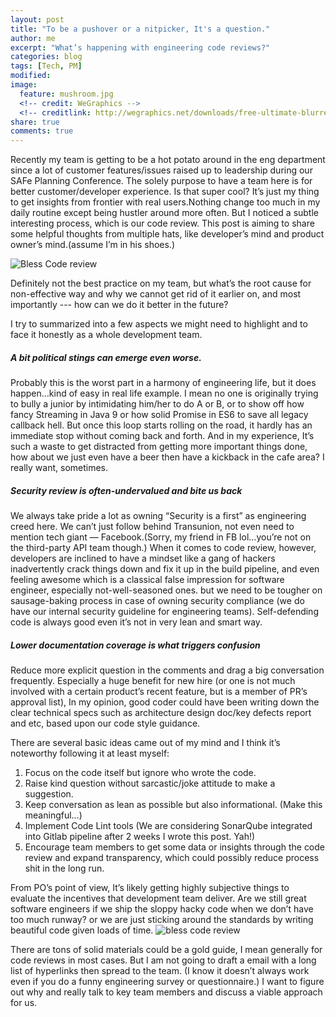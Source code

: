 ```yaml
---
layout: post
title: "To be a pushover or a nitpicker, It's a question."
author: me
excerpt: "What’s happening with engineering code reviews?"
categories: blog
tags: [Tech, PM]
modified:
image:
  feature: mushroom.jpg
  <!-- credit: WeGraphics -->
  <!-- creditlink: http://wegraphics.net/downloads/free-ultimate-blurred-background-pack/ -->
share: true
comments: true
---
```



Recently my team is getting to be a hot potato around in the eng department since a lot of customer features/issues raised up to leadership during our SAFe Planning Conference. The solely purpose to have a team here is for better customer/developer experience. Is that super cool? It’s just my thing to get insights from frontier with real users.Nothing change too much in my daily routine except being hustler around more often. But I noticed a subtle interesting process, which is our code review. This post is aiming to share some helpful thoughts from multiple hats, like developer’s mind and product owner’s mind.(assume I’m in his shoes.)
 
![Bless Code review](https://memegenerator.net/img/instances/37612347/im-chuck-norris-i-approve-of-this-code-review.jpg)

Definitely not the best practice on my team, but what’s the root cause for non-effective way and why we cannot get rid of it earlier on, and most importantly --- how can we do it better in the future?

I try to summarized into a few aspects we might need to highlight and to face it honestly as a whole development team.
 
##### A bit political stings can emerge even worse.
Probably this is the worst part in a harmony of engineering life, but it does happen…kind of easy in real life example. I mean no one is originally trying to bully a junior by intimidating him/her to do A or B,  or to show off how fancy Streaming in Java 9 or how solid Promise in ES6 to save all legacy callback hell. But once this loop starts rolling on the road, it hardly has an immediate stop without coming back and forth. And in my experience, It’s such a waste to get distracted from getting more important things done, how about we just even have a beer then have a kickback in the cafe area? I really want, sometimes.

##### Security review is often-undervalued and bite us back
We always take pride a lot as owning “Security is a first” as engineering creed here. We can’t just follow behind Transunion, not even need to mention tech giant — Facebook.(Sorry, my friend in FB lol…you’re not on the third-party API team though.) When it comes to code review, however, developers are inclined to have a mindset like a gang of hackers inadvertently crack things down and fix it up in the build pipeline, and even feeling awesome which is a classical false impression for software engineer, especially  not-well-seasoned ones. but we need to be tougher on sausage-baking process in case of owning security compliance  (we do have our internal security guideline for engineering teams). Self-defending code is always good even it’s not in very lean and smart way.

##### Lower documentation coverage is what triggers confusion
Reduce more explicit question in the comments and drag a big conversation frequently. Especially a huge benefit for new hire (or one is not much involved with a certain product’s recent feature, but is a member of PR’s approval list), In my opinion, good coder could have been writing down the clear technical specs such as architecture design doc/key defects report and etc, based upon our code style guidance.

There are several basic ideas came out of my mind and I think it’s noteworthy following it at least myself:
1. Focus on the code itself but ignore who wrote the code.
2. Raise kind question without sarcastic/joke attitude to make a suggestion.
3. Keep conversation as lean as possible but also informational. (Make this meaningful...)
4. Implement Code Lint tools (We are considering SonarQube integrated into Gitlab pipeline after 2 weeks I wrote this post. Yah!)
5. Encourage team members to get some data or insights through the code review and expand transparency, which could possibly reduce process shit in the long run.
 
From PO’s point of view, It’s likely getting highly subjective things to evaluate the incentives that development team deliver. Are we still great software engineers if we ship the sloppy hacky code when we don’t have too much runway? or we are just sticking around the standards by writing beautiful code given loads of time.
![bless code review](https://jameelnabbo.com/wp-content/uploads/2018/05/1_nxXw5ViikNF2tIzIs21qlw-1000x559.png)

There are tons of solid materials could be a gold guide, I mean generally for code reviews in most cases. But I am not going to draft a email with a long list of hyperlinks then spread to the team. (I know it doesn’t always work even if you do a funny engineering survey or questionnaire.) I want to figure out why and really talk to key team members and discuss a viable approach for us.
